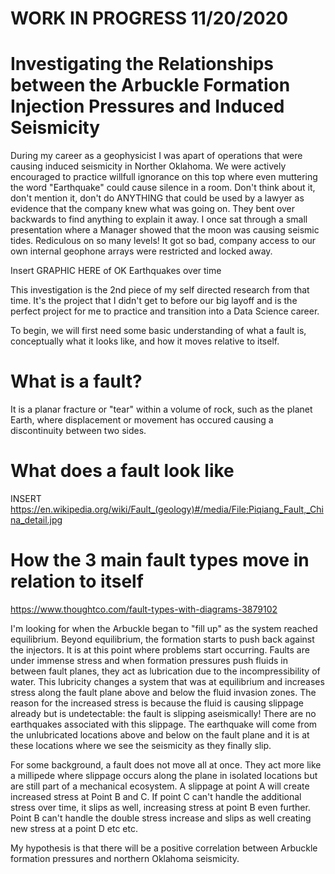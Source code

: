 # WORK IN PROGRESS 11/20/2020
# Investigating the Relationships between the Arbuckle Formation Injection Pressures and Induced Seismicity

During my career as a geophysicist I was apart of operations that were causing induced seismicity in Norther Oklahoma.  We were actively encouraged to practice willfull ignorance on this top where even muttering the word "Earthquake" could cause silence in a room.  Don't think about it, don't mention it, don't do ANYTHING that could be used by a lawyer as evidence that the company knew what was going on.  They bent over backwards to find anything to explain it away.  I once sat through a small presentation where a Manager showed that the moon was causing seismic tides.  Rediculous on so many levels!  It got so bad, company access to our own internal geophone arrays were restricted and locked away.  

Insert GRAPHIC HERE of OK Earthquakes over time

This investigation is the 2nd piece of my self directed research from that time.  It's the project that I didn't get to before our big layoff and is the perfect project for me to practice and transition into a Data Science career.

To begin, we will first need some basic understanding of what a fault is, conceptually what it looks like, and how it moves relative to itself.

# What is a fault?
It is a planar fracture or "tear" within a volume of rock, such as the planet Earth, where displacement or movement has occured causing a discontinuity between two sides.

# What does a fault look like
INSERT https://en.wikipedia.org/wiki/Fault_(geology)#/media/File:Piqiang_Fault,_China_detail.jpg

# How the 3 main fault types move in relation to itself
https://www.thoughtco.com/fault-types-with-diagrams-3879102

I'm looking for when the Arbuckle began to "fill up" as the system reached equilibrium. Beyond equilibrium, the formation starts to push back against the injectors. It is at this point where problems start occurring. Faults are under immense stress and when formation pressures push fluids in between fault planes, they act as lubrication due to the incompressibility of water. This lubricity changes a system that was at equilibrium and increases stress along the fault plane above and below the fluid invasion zones. The reason for the increased stress is because the fluid is causing slippage already but is undetectable: the fault is slipping aseismically! There are no earthquakes associated with this slippage. The earthquake will come from the unlubricated locations above and below on the fault plane and it is at these locations where we see the seismicity as they finally slip.

For some background, a fault does not move all at once. They act more like a millipede where slippage occurs along the plane in isolated locations but are still part of a mechanical ecosystem. A slippage at point A will create increased stress at Point B and C. If point C can't handle the additional stress over time, it slips as well, increasing stress at point B even further. Point B can't handle the double stress increase and slips as well creating new stress at a point D etc etc.

My hypothesis is that there will be a positive correlation between Arbuckle formation pressures and northern Oklahoma seismicity.

